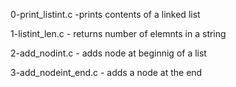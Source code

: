 0-print_listint.c -prints contents of a linked list

1-listint_len.c - returns number of elemnts in a string

2-add_nodint.c - adds node at beginnig of a list

3-add_nodeint_end.c - adds a node at the end